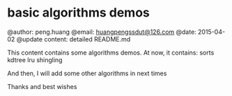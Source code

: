 basic algorithms demos
========================================================

@author:            peng.huang
@email:             huangpengssdut@126.com
@date:              2015-04-02
@update content:    detailed README.md

This content contains some algorithms demos.
At now, it contains:
sorts
kdtree
lru
shingling

And then, I will add some other algorithms in next times

Thanks and best wishes
